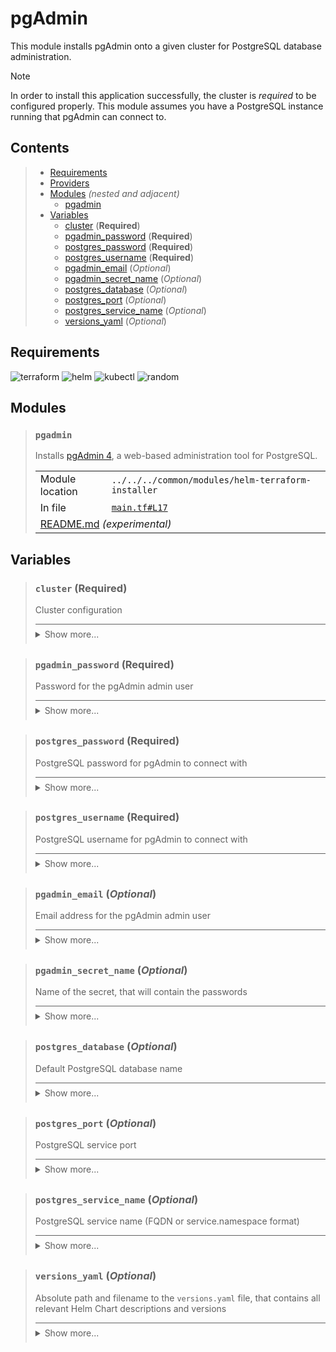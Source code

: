 # pgAdmin

This module installs pgAdmin onto a given cluster for PostgreSQL database administration.

> [!NOTE]
> In order to install this application successfully, the cluster is *required* to be configured properly.
> This module assumes you have a PostgreSQL instance running that pgAdmin can connect to.

## Contents

<blockquote><!-- contents:start -->

- [Requirements](#requirements)
- [Providers](#providers)
- [Modules](#modules) _(nested and adjacent)_
  - [pgadmin](#pgadmin)
- [Variables](#variables)
  - [cluster](#cluster-required) (**Required**)
  - [pgadmin_password](#pgadmin_password-required) (**Required**)
  - [postgres_password](#postgres_password-required) (**Required**)
  - [postgres_username](#postgres_username-required) (**Required**)
  - [pgadmin_email](#pgadmin_email-optional) (*Optional*)
  - [pgadmin_secret_name](#pgadmin_secret_name-optional) (*Optional*)
  - [postgres_database](#postgres_database-optional) (*Optional*)
  - [postgres_port](#postgres_port-optional) (*Optional*)
  - [postgres_service_name](#postgres_service_name-optional) (*Optional*)
  - [versions_yaml](#versions_yaml-optional) (*Optional*)
</blockquote><!-- contents:end -->

## Requirements
  
![terraform](https://img.shields.io/badge/terraform->=1.8.0-d3287d?logo=terraform)
![helm](https://img.shields.io/badge/helm->=3.0.1-a7fc51?logo=helm)
![kubectl](https://img.shields.io/badge/kubectl->=1.19.0-eb4095?logo=kubectl)
![random](https://img.shields.io/badge/random->=3.7.2-82d72c?logo=random)

## Modules
  
<blockquote><!-- module:"pgadmin":start -->

### `pgadmin`

Installs [pgAdmin 4](https://github.com/rowanruseler/helm-charts/tree/main/charts/pgadmin4), a web-based administration tool for PostgreSQL.
  <table>
    <tr>
      <td>Module location</td>
      <td><code>../../../common/modules/helm-terraform-installer</code></td>
    </tr>
    <tr>
      <td>In file</td>
      <td><a href="./main.tf#L17"><code>main.tf#L17</code></a></td>
    </tr>
    <tr>
      <td colspan="2"><a href="../../../common/modules/helm-terraform-installer/README.md">README.md</a> <em>(experimental)</em></td>
    </tr>
  </table>
</blockquote><!-- module:"pgadmin":end -->

## Variables
  
<blockquote><!-- variable:"cluster":start -->

### `cluster` (**Required**)

Cluster configuration

<details style="border-top-color: inherit; border-top-width: 0.1em; border-top-style: solid; padding-top: 0.5em; padding-bottom: 0.5em;">
  <summary>Show more...</summary>

  **Type**:
  ```hcl
  object({
    name    = string
    domain  = string
    lb_cidr = string
  })
  ```
  In file: <a href="./variables.tf#L8"><code>variables.tf#L8</code></a>

</details>
</blockquote><!-- variable:"cluster":end -->
<blockquote><!-- variable:"pgadmin_password":start -->

### `pgadmin_password` (**Required**)

Password for the pgAdmin admin user

<details style="border-top-color: inherit; border-top-width: 0.1em; border-top-style: solid; padding-top: 0.5em; padding-bottom: 0.5em;">
  <summary>Show more...</summary>

  **Type**:
  ```hcl
  string
  ```
  In file: <a href="./variables.tf#L31"><code>variables.tf#L31</code></a>

</details>
</blockquote><!-- variable:"pgadmin_password":end -->
<blockquote><!-- variable:"postgres_password":start -->

### `postgres_password` (**Required**)

PostgreSQL password for pgAdmin to connect with

<details style="border-top-color: inherit; border-top-width: 0.1em; border-top-style: solid; padding-top: 0.5em; padding-bottom: 0.5em;">
  <summary>Show more...</summary>

  **Type**:
  ```hcl
  string
  ```
  In file: <a href="./variables.tf#L62"><code>variables.tf#L62</code></a>

</details>
</blockquote><!-- variable:"postgres_password":end -->
<blockquote><!-- variable:"postgres_username":start -->

### `postgres_username` (**Required**)

PostgreSQL username for pgAdmin to connect with

<details style="border-top-color: inherit; border-top-width: 0.1em; border-top-style: solid; padding-top: 0.5em; padding-bottom: 0.5em;">
  <summary>Show more...</summary>

  **Type**:
  ```hcl
  string
  ```
  In file: <a href="./variables.tf#L57"><code>variables.tf#L57</code></a>

</details>
</blockquote><!-- variable:"postgres_username":end -->
<blockquote><!-- variable:"pgadmin_email":start -->

### `pgadmin_email` (*Optional*)

Email address for the pgAdmin admin user

<details style="border-top-color: inherit; border-top-width: 0.1em; border-top-style: solid; padding-top: 0.5em; padding-bottom: 0.5em;">
  <summary>Show more...</summary>

  **Type**:
  ```hcl
  string
  ```
  **Default**:
  ```json
  "admin@my.world"
  ```
  In file: <a href="./variables.tf#L24"><code>variables.tf#L24</code></a>

</details>
</blockquote><!-- variable:"pgadmin_email":end -->
<blockquote><!-- variable:"pgadmin_secret_name":start -->

### `pgadmin_secret_name` (*Optional*)

Name of the secret, that will contain the passwords

<details style="border-top-color: inherit; border-top-width: 0.1em; border-top-style: solid; padding-top: 0.5em; padding-bottom: 0.5em;">
  <summary>Show more...</summary>

  **Type**:
  ```hcl
  string
  ```
  **Default**:
  ```json
  "pgadmin-passwords"
  ```
  In file: <a href="./variables.tf#L17"><code>variables.tf#L17</code></a>

</details>
</blockquote><!-- variable:"pgadmin_secret_name":end -->
<blockquote><!-- variable:"postgres_database":start -->

### `postgres_database` (*Optional*)

Default PostgreSQL database name

<details style="border-top-color: inherit; border-top-width: 0.1em; border-top-style: solid; padding-top: 0.5em; padding-bottom: 0.5em;">
  <summary>Show more...</summary>

  **Type**:
  ```hcl
  string
  ```
  **Default**:
  ```json
  "postgres"
  ```
  In file: <a href="./variables.tf#L51"><code>variables.tf#L51</code></a>

</details>
</blockquote><!-- variable:"postgres_database":end -->
<blockquote><!-- variable:"postgres_port":start -->

### `postgres_port` (*Optional*)

PostgreSQL service port

<details style="border-top-color: inherit; border-top-width: 0.1em; border-top-style: solid; padding-top: 0.5em; padding-bottom: 0.5em;">
  <summary>Show more...</summary>

  **Type**:
  ```hcl
  string
  ```
  **Default**:
  ```json
  "5432"
  ```
  In file: <a href="./variables.tf#L45"><code>variables.tf#L45</code></a>

</details>
</blockquote><!-- variable:"postgres_port":end -->
<blockquote><!-- variable:"postgres_service_name":start -->

### `postgres_service_name` (*Optional*)

PostgreSQL service name (FQDN or service.namespace format)

<details style="border-top-color: inherit; border-top-width: 0.1em; border-top-style: solid; padding-top: 0.5em; padding-bottom: 0.5em;">
  <summary>Show more...</summary>

  **Type**:
  ```hcl
  string
  ```
  **Default**:
  ```json
  "postgres-release-postgresql.postgres.svc.cluster.local"
  ```
  In file: <a href="./variables.tf#L39"><code>variables.tf#L39</code></a>

</details>
</blockquote><!-- variable:"postgres_service_name":end -->
<blockquote><!-- variable:"versions_yaml":start -->

### `versions_yaml` (*Optional*)

Absolute path and filename to the `versions.yaml` file, that contains all relevant Helm Chart descriptions and versions

<details style="border-top-color: inherit; border-top-width: 0.1em; border-top-style: solid; padding-top: 0.5em; padding-bottom: 0.5em;">
  <summary>Show more...</summary>

  **Type**:
  ```hcl
  string
  ```
  **Default**:
  ```json
  "../../../../versions.yaml"
  ```
  In file: <a href="./variables.tf#L1"><code>variables.tf#L1</code></a>

</details>
</blockquote><!-- variable:"versions_yaml":end -->